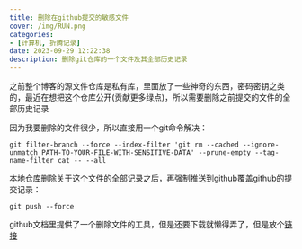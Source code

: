 ```yaml
---
title: 删除在github提交的敏感文件
cover: /img/RUN.png
categories:
- [计算机, 折腾记录]
date: 2023-09-29 12:22:38
description: 删除git仓库的一个文件及其全部历史记录
---
```

之前整个博客的源文件仓库是私有库，里面放了一些神奇的东西，密码密钥之类的，最近在想把这个仓库公开(贡献更多绿点)，所以需要删除之前提交的文件的全部历史记录

因为我要删除的文件很少，所以直接用一个git命令解决：
```
git filter-branch --force --index-filter 'git rm --cached --ignore-unmatch PATH-TO-YOUR-FILE-WITH-SENSITIVE-DATA' --prune-empty --tag-name-filter cat -- --all
```
本地仓库删除关于这个文件的全部记录之后，再强制推送到github覆盖github的提交记录：
```
git push --force
```

github文档里提供了一个删除文件的工具，但是还要下载就懒得弄了，但是放个[链接](https://docs.github.com/en/authentication/keeping-your-account-and-data-secure/removing-sensitive-data-from-a-repository)